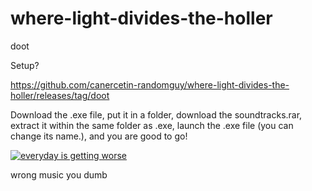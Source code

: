 # where-light-divides-the-holler
doot

Setup?

https://github.com/canercetin-randomguy/where-light-divides-the-holler/releases/tag/doot

Download the .exe file, put it in a folder, download the soundtracks.rar, extract it within the same folder as .exe, launch the .exe file (you can change its name.), and you are good to go!

[![everyday is getting worse](https://img.youtube.com/vi/WP5DPyYlZU4/0.jpg)](https://www.youtube.com/watch?v=WP5DPyYlZU4)

wrong music you dumb
